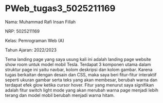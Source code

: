 # PWeb_tugas3_5025211169

Nama: Muhammad Rafi Insan Fillah

NRP: 5025211169

Kelas: Pemrograman Web (A)

Tahun Ajaran: 2022/2023

Tema landing page yang saya usung kali ini adalah landing page website show room untuk model mobil Tesla. Terdapat 3 komponen utama dalam struktur page ini yaitu navbar, kolom deskripsi dan kolom gambar. Karena tugas berkaitan dengan desain dan CSS, maka saya beri fitur-fitur interaktif seperti ukuran gambar serta teks yang akan membesar, berubah warna dan terdapat efek glow ketika cursor hover. Fitur yang menurut saya signifikan adalah fitur switch light mode yang akan merubah warna page menjadi lebih terang dan model mobil berubah menjadi warna hitam.
